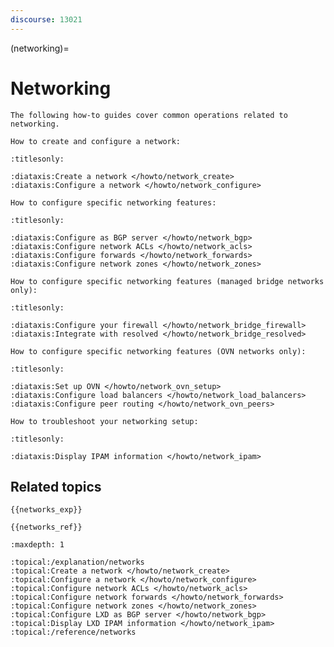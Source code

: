 ```yaml
---
discourse: 13021
---
```


(networking)=
# Networking

```{only} diataxis
The following how-to guides cover common operations related to networking.

How to create and configure a network:
```

```{filtered-toctree}
:titlesonly:

:diataxis:Create a network </howto/network_create>
:diataxis:Configure a network </howto/network_configure>
```

```{only} diataxis
How to configure specific networking features:
```

```{filtered-toctree}
:titlesonly:

:diataxis:Configure as BGP server </howto/network_bgp>
:diataxis:Configure network ACLs </howto/network_acls>
:diataxis:Configure forwards </howto/network_forwards>
:diataxis:Configure network zones </howto/network_zones>
```

```{only} diataxis
How to configure specific networking features (managed bridge networks only):
```

```{filtered-toctree}
:titlesonly:

:diataxis:Configure your firewall </howto/network_bridge_firewall>
:diataxis:Integrate with resolved </howto/network_bridge_resolved>
```

```{only} diataxis
How to configure specific networking features (OVN networks only):
```

```{filtered-toctree}
:titlesonly:

:diataxis:Set up OVN </howto/network_ovn_setup>
:diataxis:Configure load balancers </howto/network_load_balancers>
:diataxis:Configure peer routing </howto/network_ovn_peers>
```

```{only} diataxis
How to troubleshoot your networking setup:
```

```{filtered-toctree}
:titlesonly:

:diataxis:Display IPAM information </howto/network_ipam>
```

## Related topics

```{only} diataxis
{{networks_exp}}

{{networks_ref}}
```

```{filtered-toctree}
:maxdepth: 1

:topical:/explanation/networks
:topical:Create a network </howto/network_create>
:topical:Configure a network </howto/network_configure>
:topical:Configure network ACLs </howto/network_acls>
:topical:Configure network forwards </howto/network_forwards>
:topical:Configure network zones </howto/network_zones>
:topical:Configure LXD as BGP server </howto/network_bgp>
:topical:Display LXD IPAM information </howto/network_ipam>
:topical:/reference/networks
```
